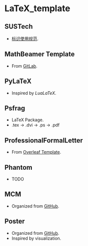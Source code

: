 # LaTeX_template
## SUSTech
- [标识使用规范](www.sustc.edu.cn/upload/files/00School/logo/南方科技大学标识使用基本操作规范.rar).

## MathBeamer Template
- From [GitLab](https://git.lug.ustc.edu.cn/vanabel/math-beamer).

## PyLaTeX
- Inspired by *LuaLaTeX*.

## Psfrag
- LaTeX Package.
- .tex -> .dvi -> .ps -> .pdf

## ProfessionalFormalLetter
- From [Overleaf Template](https://www.latextemplates.com/template/professional-formal-letter).

## Phantom
- TODO

## MCM
- Organized from [GitHub](https://github.com/Liam0205/mcmthesis).

## Poster
- Organized from [GitHub](https://github.com/anriseth/baposter).
- Inspired by visualization.

